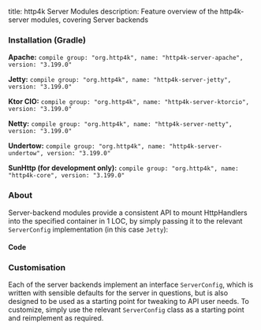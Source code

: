 title: http4k Server Modules
description: Feature overview of the http4k-server modules, covering Server backends

### Installation (Gradle)
**Apache:** ```compile group: "org.http4k", name: "http4k-server-apache", version: "3.199.0"```

**Jetty:** ```compile group: "org.http4k", name: "http4k-server-jetty", version: "3.199.0"```

**Ktor CIO:** ```compile group: "org.http4k", name: "http4k-server-ktorcio", version: "3.199.0"```

**Netty:** ```compile group: "org.http4k", name: "http4k-server-netty", version: "3.199.0"```

**Undertow:** ```compile group: "org.http4k", name: "http4k-server-undertow", version: "3.199.0"```

**SunHttp (for development only):** ```compile group: "org.http4k", name: "http4k-core", version: "3.199.0"```

### About
Server-backend modules provide a consistent API to mount HttpHandlers into the specified container in 1 LOC, by 
simply passing it to the relevant `ServerConfig` implementation (in this case `Jetty`):

#### Code [<img class="octocat"/>](https://github.com/http4k/http4k/blob/master/src/docs/guide/modules/servers/example_http.kt)
<script src="https://gist-it.appspot.com/https://github.com/http4k/http4k/blob/master/src/docs/guide/modules/servers/example_http.kt"></script>

### Customisation
Each of the server backends implement an interface `ServerConfig`, which is written with sensible defaults for the server in questions, 
but is also designed to be used as a starting point for tweaking to API user needs. To customize, simply use the relevant `ServerConfig` 
class as a starting point and reimplement as required.
